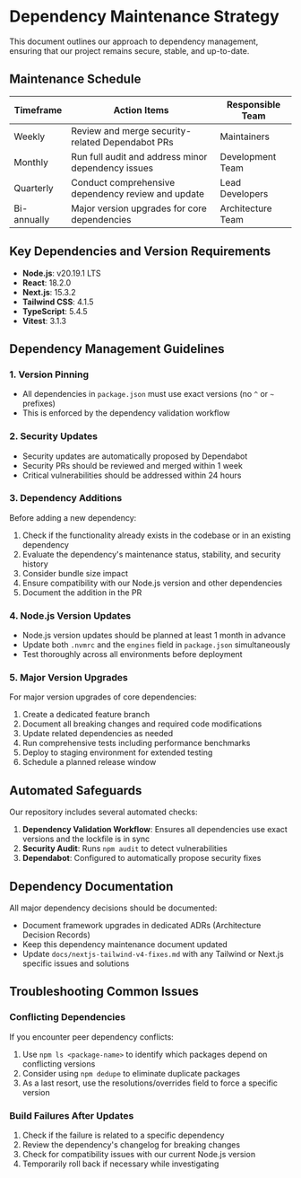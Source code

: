 # Dependency Maintenance Strategy

This document outlines our approach to dependency management, ensuring that our project remains secure, stable, and up-to-date.

## Maintenance Schedule

| Timeframe   | Action Items                                       | Responsible Team  |
| ----------- | -------------------------------------------------- | ----------------- |
| Weekly      | Review and merge security-related Dependabot PRs   | Maintainers       |
| Monthly     | Run full audit and address minor dependency issues | Development Team  |
| Quarterly   | Conduct comprehensive dependency review and update | Lead Developers   |
| Bi-annually | Major version upgrades for core dependencies       | Architecture Team |

## Key Dependencies and Version Requirements

- **Node.js**: v20.19.1 LTS
- **React**: 18.2.0
- **Next.js**: 15.3.2
- **Tailwind CSS**: 4.1.5
- **TypeScript**: 5.4.5
- **Vitest**: 3.1.3

## Dependency Management Guidelines

### 1. Version Pinning

- All dependencies in `package.json` must use exact versions (no `^` or `~` prefixes)
- This is enforced by the dependency validation workflow

### 2. Security Updates

- Security updates are automatically proposed by Dependabot
- Security PRs should be reviewed and merged within 1 week
- Critical vulnerabilities should be addressed within 24 hours

### 3. Dependency Additions

Before adding a new dependency:

1. Check if the functionality already exists in the codebase or in an existing dependency
2. Evaluate the dependency's maintenance status, stability, and security history
3. Consider bundle size impact
4. Ensure compatibility with our Node.js version and other dependencies
5. Document the addition in the PR

### 4. Node.js Version Updates

- Node.js version updates should be planned at least 1 month in advance
- Update both `.nvmrc` and the `engines` field in `package.json` simultaneously
- Test thoroughly across all environments before deployment

### 5. Major Version Upgrades

For major version upgrades of core dependencies:

1. Create a dedicated feature branch
2. Document all breaking changes and required code modifications
3. Update related dependencies as needed
4. Run comprehensive tests including performance benchmarks
5. Deploy to staging environment for extended testing
6. Schedule a planned release window

## Automated Safeguards

Our repository includes several automated checks:

1. **Dependency Validation Workflow**: Ensures all dependencies use exact versions and the lockfile is in sync
2. **Security Audit**: Runs `npm audit` to detect vulnerabilities
3. **Dependabot**: Configured to automatically propose security fixes

## Dependency Documentation

All major dependency decisions should be documented:

- Document framework upgrades in dedicated ADRs (Architecture Decision Records)
- Keep this dependency maintenance document updated
- Update `docs/nextjs-tailwind-v4-fixes.md` with any Tailwind or Next.js specific issues and solutions

## Troubleshooting Common Issues

### Conflicting Dependencies

If you encounter peer dependency conflicts:

1. Use `npm ls <package-name>` to identify which packages depend on conflicting versions
2. Consider using `npm dedupe` to eliminate duplicate packages
3. As a last resort, use the resolutions/overrides field to force a specific version

### Build Failures After Updates

1. Check if the failure is related to a specific dependency
2. Review the dependency's changelog for breaking changes
3. Check for compatibility issues with our current Node.js version
4. Temporarily roll back if necessary while investigating
